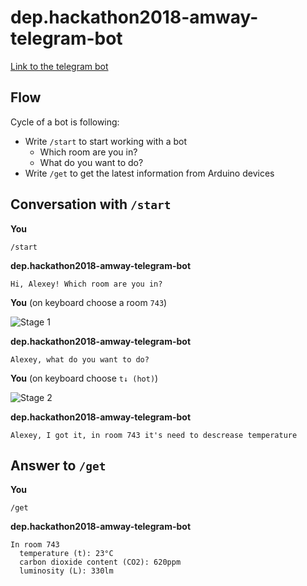 # dep.hackathon2018-amway-telegram-bot

[Link to the telegram bot](http://t.me/dep_hackathon2018_amway_bot)

## Flow

Cycle of a bot is following:

- Write `/start` to start working with a bot
  - Which room are you in?
  - What do you want to do?
- Write `/get` to get the latest information from Arduino devices

## Conversation with `/start`

**You**
```
/start
```

**dep.hackathon2018-amway-telegram-bot**
```
Hi, Alexey! Which room are you in?
```

**You** (on keyboard choose a room `743`)

![Stage 1](https://github.com/Beraliv/dep.hackathon2018-amway-telegram-bot/blob/master/images/tg-bot-stage-1.png)

**dep.hackathon2018-amway-telegram-bot**
```
Alexey, what do you want to do?
```

**You** (on keyboard choose `t↓ (hot)`)

![Stage 2](https://github.com/Beraliv/dep.hackathon2018-amway-telegram-bot/blob/master/images/tg-bot-stage-2.png)

**dep.hackathon2018-amway-telegram-bot**
```
Alexey, I got it, in room 743 it's need to descrease temperature
```

## Answer to `/get`

**You**
```
/get
```

**dep.hackathon2018-amway-telegram-bot**
```
In room 743
  temperature (t): 23°C
  carbon dioxide content (CO2): 620ppm
  luminosity (L): 330lm
```